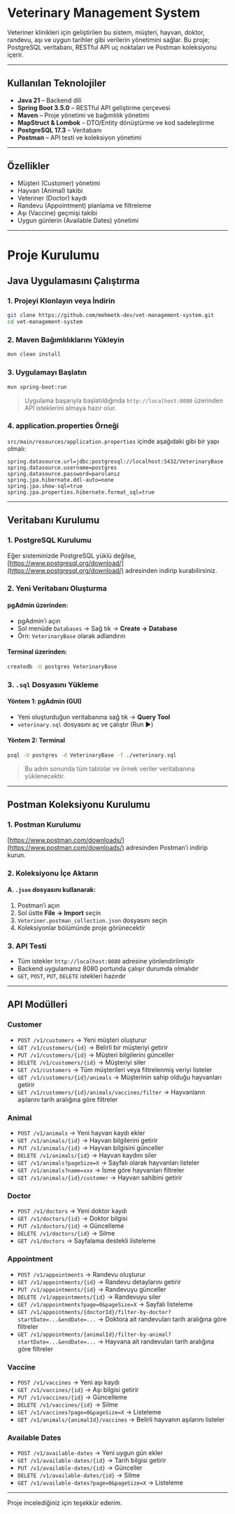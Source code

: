 # Veterinary Management System

Veteriner klinikleri için geliştirilen bu sistem, müşteri, hayvan, doktor, randevu, aşı ve uygun tarihler gibi verilerin yönetimini sağlar. Bu proje; PostgreSQL veritabanı, RESTful API uç noktaları ve Postman koleksiyonu içerir.

---

## Kullanılan Teknolojiler

- **Java 21** – Backend dili
- **Spring Boot 3.5.0** – RESTful API geliştirme çerçevesi
- **Maven** – Proje yönetimi ve bağımlılık yönetimi
- **MapStruct & Lombok** – DTO/Entity dönüştürme ve kod sadeleştirme
- **PostgreSQL 17.3** – Veritabanı
- **Postman** – API testi ve koleksiyon yönetimi

---

## Özellikler

- Müşteri (Customer) yönetimi
- Hayvan (Animal) takibi
- Veteriner (Doctor) kaydı
- Randevu (Appointment) planlama ve filtreleme
- Aşı (Vaccine) geçmişi takibi
- Uygun günlerin (Available Dates) yönetimi

---

# Proje Kurulumu

## Java Uygulamasını Çalıştırma

### 1. Projeyi Klonlayın veya İndirin

```bash
git clone https://github.com/mehmetk-dev/vet-management-system.git
cd vet-management-system
```

### 2. Maven Bağımlılıklarını Yükleyin

```bash
mvn clean install
```

### 3. Uygulamayı Başlatın

```bash
mvn spring-boot:run
```

> Uygulama başarıyla başlatıldığında `http://localhost:8080` üzerinden API isteklerini almaya hazır olur.

### 4. application.properties Örneği

`src/main/resources/application.properties` içinde aşağıdaki gibi bir yapı olmalı:

```properties
spring.datasource.url=jdbc:postgresql://localhost:5432/VeterinaryBase
spring.datasource.username=postgres
spring.datasource.password=parolanız
spring.jpa.hibernate.ddl-auto=none
spring.jpa.show-sql=true
spring.jpa.properties.hibernate.format_sql=true
```

---

## Veritabanı Kurulumu

### 1. PostgreSQL Kurulumu

Eğer sisteminizde PostgreSQL yüklü değilse, [https://www.postgresql.org/download/](https://www.postgresql.org/download/) adresinden indirip kurabilirsiniz.

### 2. Yeni Veritabanı Oluşturma

#### pgAdmin üzerinden:

- pgAdmin’i açın
- Sol menüde `Databases` → Sağ tık → **Create → Database**
- Örn: `VeterinaryBase` olarak adlandırın

#### Terminal üzerinden:

```bash
createdb -U postgres VeterinaryBase
```

### 3. `.sql` Dosyasını Yükleme

#### Yöntem 1: pgAdmin (GUI)

- Yeni oluşturduğun veritabanına sağ tık → **Query Tool**
- `veterinary.sql` dosyasını aç ve çalıştır (Run ▶️)

#### Yöntem 2: Terminal

```bash
psql -U postgres -d VeterinaryBase -f ./veterinary.sql
```

> Bu adım sonunda tüm tablolar ve örnek veriler veritabanına yüklenecektir.

---

## Postman Koleksiyonu Kurulumu

### 1. Postman Kurulumu

[https://www.postman.com/downloads/](https://www.postman.com/downloads/) adresinden Postman’i indirip kurun.

### 2. Koleksiyonu İçe Aktarın

#### A. `.json` dosyasını kullanarak:

1. Postman’i açın
2. Sol üstte **File → Import** seçin
3. `Veteriner.postman_collection.json` dosyasını seçin
4. Koleksiyonlar bölümünde proje görünecektir

### 3. API Testi

- Tüm istekler `http://localhost:8080` adresine yönlendirilmiştir
- Backend uygulamanız 8080 portunda çalışır durumda olmalıdır
- `GET`, `POST`, `PUT`, `DELETE` istekleri hazırdır

---

## API Modülleri

### Customer

- `POST /v1/customers` → Yeni müşteri oluşturur
- `GET /v1/customers/{id}` → Belirli bir müşteriyi getirir
- `PUT /v1/customers/{id}` → Müşteri bilgilerini günceller
- `DELETE /v1/customers/{id}` → Müşteriyi siler
- `GET /v1/customers` → Tüm müşterileri veya filtrelenmiş veriyi listeler
- `GET /v1/customers/{id}/animals` → Müşterinin sahip olduğu hayvanları getirir
- `GET /v1/customers/{id}/animals/vaccines/filter` → Hayvanların aşılarını tarih aralığına göre filtreler

### Animal

- `POST /v1/animals` → Yeni hayvan kaydı ekler
- `GET /v1/animals/{id}` → Hayvan bilgilerini getirir
- `PUT /v1/animals/{id}` → Hayvan bilgisini günceller
- `DELETE /v1/animals/{id}` → Hayvan kaydını siler
- `GET /v1/animals?pageSize=X` → Sayfalı olarak hayvanları listeler
- `GET /v1/animals?name=xxx` → İsme göre hayvanları filtreler
- `GET /v1/animals/{id}/customer` → Hayvan sahibini getirir

### Doctor

- `POST /v1/doctors` → Yeni doktor kaydı
- `GET /v1/doctors/{id}` → Doktor bilgisi
- `PUT /v1/doctors/{id}` → Güncelleme
- `DELETE /v1/doctors/{id}` → Silme
- `GET /v1/doctors` → Sayfalama destekli listeleme

### Appointment

- `POST /v1/appointments` → Randevu oluşturur
- `GET /v1/appointments/{id}` → Randevu detaylarını getirir
- `PUT /v1/appointments/{id}` → Randevuyu günceller
- `DELETE /v1/appointments/{id}` → Randevuyu siler
- `GET /v1/appointments?page=0&pageSize=X` → Sayfalı listeleme
- `GET /v1/appointments/{doctorId}/filter-by-doctor?startDate=...&endDate=...` → Doktora ait randevuları tarih aralığına göre filtreler
- `GET /v1/appointments/{animalId}/filter-by-animal?startDate=...&endDate=...` → Hayvana ait randevuları tarih aralığına göre filtreler

### Vaccine

- `POST /v1/vaccines` → Yeni aşı kaydı
- `GET /v1/vaccines/{id}` → Aşı bilgisi getirir
- `PUT /v1/vaccines/{id}` → Güncelleme
- `DELETE /v1/vaccines/{id}` → Silme
- `GET /v1/vaccines?page=0&pageSize=X` → Listeleme
- `GET /v1/animals/{animalId}/vaccines` → Belirli hayvanın aşılarını listeler

### Available Dates

- `POST /v1/available-dates` → Yeni uygun gün ekler
- `GET /v1/available-dates/{id}` → Tarih bilgisi getirir
- `PUT /v1/available-dates/{id}` → Günceller
- `DELETE /v1/available-dates/{id}` → Silme
- `GET /v1/available-dates?page=0&pageSize=X` → Listeleme

---


Proje incelediğiniz için teşekkür ederim.
